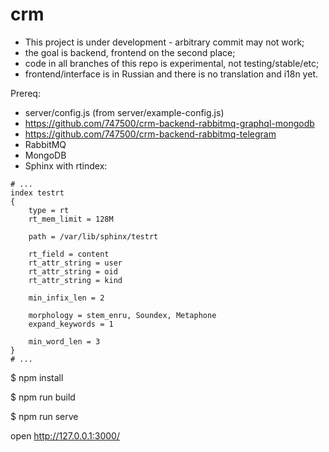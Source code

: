 # crm

- This project is under development - arbitrary commit may not work;
- the goal is backend, frontend on the second place;
- code in all branches of this repo is experimental, not testing/stable/etc;
- frontend/interface is in Russian and there is no translation and i18n yet.

Prereq:

- server/config.js (from server/example-config.js)
- https://github.com/747500/crm-backend-rabbitmq-graphql-mongodb
- https://github.com/747500/crm-backend-rabbitmq-telegram
- RabbitMQ
- MongoDB
- Sphinx with rtindex:
```
# ...
index testrt
{
    type = rt
    rt_mem_limit = 128M

    path = /var/lib/sphinx/testrt

    rt_field = content
    rt_attr_string = user
    rt_attr_string = oid
    rt_attr_string = kind

    min_infix_len = 2

    morphology = stem_enru, Soundex, Metaphone
    expand_keywords = 1

    min_word_len = 3
}
# ...
```


$ npm install

$ npm run build

$ npm run serve

open http://127.0.0.1:3000/
